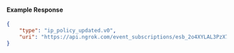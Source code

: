 <!-- Code generated for API Clients. DO NOT EDIT. -->

#### Example Response

```json
{
	"type": "ip_policy_updated.v0",
	"uri": "https://api.ngrok.com/event_subscriptions/esb_2o4XYLAL3PzX788ANvGmJRhOEnN/sources/ip_policy_updated.v0"
}
```
